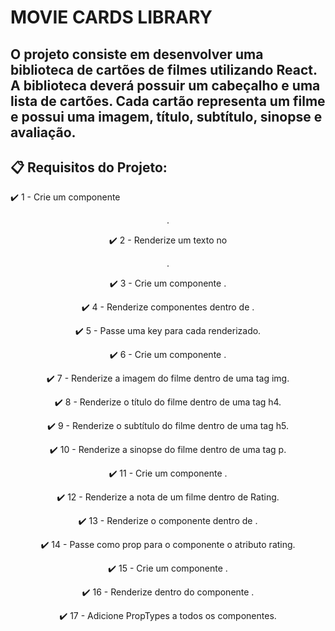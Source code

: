 # MOVIE CARDS LIBRARY

## O projeto consiste em desenvolver uma biblioteca de cartões de filmes utilizando React. A biblioteca deverá possuir um cabeçalho e uma lista de cartões. Cada cartão representa um filme e possui uma imagem, título, subtítulo, sinopse e avaliação.

## 📋 Requisitos do Projeto: 

✔️ 1 - Crie um componente <Header /> .

✔️ 2 - Renderize um texto no <Header /> .

✔️ 3 - Crie um componente <MovieList />.

✔️ 4 - Renderize componentes <MovieCard /> dentro de <MovieList />.

✔️ 5 - Passe uma key para cada <MovieCard /> renderizado.

✔️ 6 - Crie um componente <MovieCard />.

✔️ 7 - Renderize a imagem do filme dentro de uma tag img.

✔️ 8 - Renderize o título do filme dentro de uma tag h4.

✔️ 9 - Renderize o subtítulo do filme dentro de uma tag h5.

✔️ 10 - Renderize a sinopse do filme dentro de uma tag p.

✔️ 11 - Crie um componente <Rating />.

✔️ 12 - Renderize a nota de um filme dentro de Rating.

✔️ 13 - Renderize o componente <Rating /> dentro de <MovieCard />.

✔️ 14 - Passe como prop para o componente <Rating /> o atributo rating.

✔️ 15 - Crie um componente <App />.

✔️ 16 - Renderize <MovieList /> dentro do componente <App />.

✔️ 17 - Adicione PropTypes a todos os componentes.



